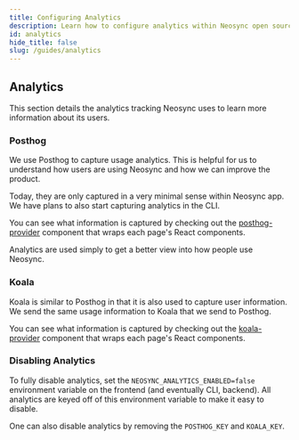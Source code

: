 ```yaml
---
title: Configuring Analytics
description: Learn how to configure analytics within Neosync open source and turn it off or not based on your preferences
id: analytics
hide_title: false
slug: /guides/analytics
---
```


## Analytics

This section details the analytics tracking Neosync uses to learn more information about its users.

### Posthog

We use Posthog to capture usage analytics. This is helpful for us to understand how users are using Neosync and how we can improve the product.

Today, they are only captured in a very minimal sense within Neosync app. We have plans to also start capturing analytics in the CLI.

You can see what information is captured by checking out the [posthog-provider](https://github.com/nucleuscloud/neosync/blob/main/frontend/apps/web/components/providers/posthog-provider.tsx) component that wraps each page's React components.

Analytics are used simply to get a better view into how people use Neosync.

### Koala

Koala is similar to Posthog in that it is also used to capture user information. We send the same usage information to Koala that we send to Posthog.

You can see what information is captured by checking out the [koala-provider](https://github.com/nucleuscloud/neosync/blob/main/frontend/apps/web/components/providers/koala-provider.tsx) component that wraps each page's React components.

### Disabling Analytics

To fully disable analytics, set the `NEOSYNC_ANALYTICS_ENABLED=false` environment variable on the frontend (and eventually CLI, backend).
All analytics are keyed off of this environment variable to make it easy to disable.

One can also disable analytics by removing the `POSTHOG_KEY` and `KOALA_KEY`.
